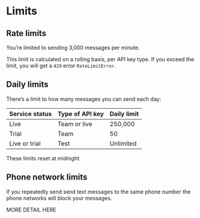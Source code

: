 # Limits

## Rate limits

You’re limited to sending 3,000 messages per minute.

This limit is calculated on a rolling basis, per API key type. If you exceed the limit, you will get a `429` error `RateLimitError`.

## Daily limits

There’s a limit to how many messages you can send each day:

|Service status|Type of API key|Daily limit|
|:---|:---|:---|
|Live|Team or live|250,000|
|Trial|Team|50|
|Live or trial|Test|Unlimited|

These limits reset at midnight.

## Phone network limits

If you repeatedly send send text messages to the same phone number the phone networks will block your messages.

MORE DETAIL HERE
